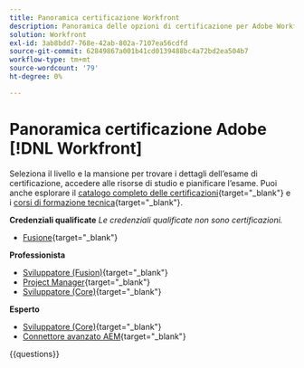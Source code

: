 ```yaml
---
title: Panoramica certificazione Workfront
description: Panoramica delle opzioni di certificazione per Adobe Workfront
solution: Workfront
exl-id: 3ab8bdd7-768e-42ab-802a-7107ea56cdfd
source-git-commit: 62849867a001b41cd0139488bc4a72bd2ea504b7
workflow-type: tm+mt
source-wordcount: '79'
ht-degree: 0%

---
```


# Panoramica certificazione Adobe [!DNL Workfront]

Seleziona il livello e la mansione per trovare i dettagli dell’esame di certificazione, accedere alle risorse di studio e pianificare l’esame. Puoi anche esplorare il [catalogo completo delle certificazioni](https://certification.adobe.com/certifications){target="_blank"} e i [corsi di formazione tecnica](https://certification.adobe.com/courses/?/courses){target="_blank"}.

**Credenziali qualificate**
_Le credenziali qualificate non sono certificazioni._

* [Fusione](https://certification.adobe.com/certification/fusion-qualified-credential){target="_blank"} <!--AD2-E902-->

**Professionista**

* [Sviluppatore (Fusion)](https://certification.adobe.com/certification/fusion-developer-professional){target="_blank"} <!--AD0-E902-->
* [Project Manager](https://certification.adobe.com/certification/project-manager-professional){target="_blank"} <!--AD0-E903-->
* [Sviluppatore (Core)](https://certification.adobe.com/certification/core-developer-professional){target="_blank"} <!--AD0-E908-->

**Esperto**

* [Sviluppatore (Core)](https://certification.adobe.com/certification/core-developer-expert){target="_blank"} <!--AD0-E907-->
* [Connettore avanzato AEM](https://certification.adobe.com/certification/experience-manager-enhanced-connector-expert){target="_blank"} <!--AD0-E906-->

{{questions}}

